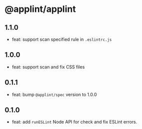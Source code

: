 # @applint/applint

## 1.1.0

- feat: support scan specified rule in `.eslintrc.js`

## 1.0.0

- feat: support scan and fix CSS files

## 0.1.1

- feat: bump `@applint/spec` version to 1.0.0

## 0.1.0

- feat: add `runESLint` Node API for check and fix ESLint errors.
